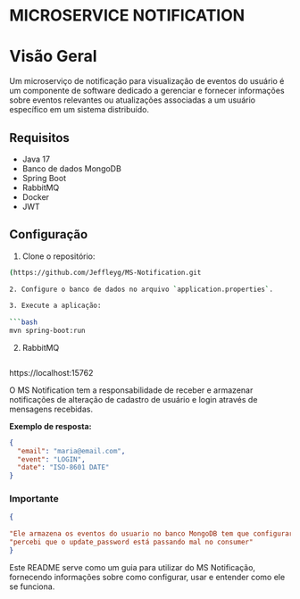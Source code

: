 # MICROSERVICE NOTIFICATION

# Visão Geral
Um microserviço de notificação para visualização de eventos do usuário é um componente de software dedicado a gerenciar e fornecer informações sobre eventos relevantes ou atualizações associadas a um usuário específico em um sistema distribuído.

 
## Requisitos
 
- Java 17 
- Banco de dados MongoDB
- Spring Boot
- RabbitMQ
- Docker
- JWT
 
## Configuração

1. Clone o repositório:
 
```bash
(https://github.com/Jeffleyg/MS-Notification.git
 
2. Configure o banco de dados no arquivo `application.properties`.
 
3. Execute a aplicação:
 
```bash
mvn spring-boot:run
```
2. RabbitMQ

   ```bash
https://localhost:15762
 
 
O MS Notification tem a responsabilidade de receber e armazenar notificações de alteração de cadastro de usuário e login através de mensagens recebidas.
 
**Exemplo de resposta:**
```json
{
  "email": "maria@email.com",
  "event": "LOGIN",
  "date": "ISO-8601 DATE"
}

```

### Importante

```json
{
  
"Ele armazena os eventos do usuario no banco MongoDB tem que configurar o seu banco antes que ele seja foncional"
"percebi que o update_password está passando mal no consumer"
}
```

Este README serve como um guia para utilizar do MS Notificação, fornecendo informações sobre como configurar, usar e entender como ele se funciona.





